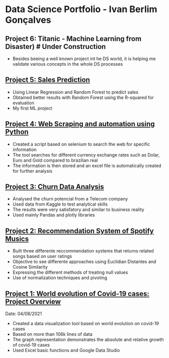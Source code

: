 # Data Science Portfolio - Ivan Berlim Gonçalves

## Project 6: Titanic - Machine Learning from Disaster) # Under Construction
* Besides beeing a well known project int he DS world, it is helping me validate various concepts in the whole DS processes

## [Project 5: Sales Prediction](https://github.com/ivanbergon/ivanbergon/blob/main/DS%20project%20-%20Sales%20Prediction.ipynb)
* Using Linear Regression and Random Forest to predict sales
* Obtained better results with Random Forest using the R-squared for evaluation
* My first ML project

## [Project 4: Web Scraping and automation using Python](https://github.com/ivanbergon/ivanbergon/blob/main/Python%20automation%20task.ipynb)
* Created a script based on selenium to search the web for specific information
* The tool searches for different currency exchange rates such as Dolar, Euro and Gold compared to brazilian real
* The information is then stored and an excel file is automatically created for further analysis

## [Project 3: Churn Data Analysis](https://github.com/ivanbergon/ivanbergon/blob/main/Data_analysis%20-%20churn.ipynb)
* Analysed the churn potencial from a Telecom company
* Used data from Kaggle to test analytical skills
* The results were very satisfatory and similar to business reality
* Used mainly Pandas and plotly libraries

## [Project 2: Recommendation System of Spotify Musics](https://github.com/ivanbergon/ivanbergon/blob/main/Recomendation%20System.ipynb)
* Built three differente reccommendation systems that returns related songs based on user ratings
* Objective to see differente approaches using Euclidian Distantes and Cosine Similarity
* Expressing the different methods of treating null values
* Use of normalization techniques and pivoting

## [Project 1: World evolution of Covid-19 cases: Project Overview](https://datastudio.google.com/s/ouiVw0gYe_o)
Date: 04/08/2021
* Created a data visualization tool based on world evolution on covid-19 cases
* Based on more than 106k lines of data
* The graph representation demonstrates the absolute and relative growth of covid-19 cases
* Used Excel basic functions and Google Data Studio


